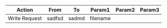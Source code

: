 | Action | From | To  | Param1 | Param2 | Param3 | 
| :----: | :--: | :-: | :----: | :----: | :---:  |
| Write Request | sadfsd | sadmd | filename | | |
